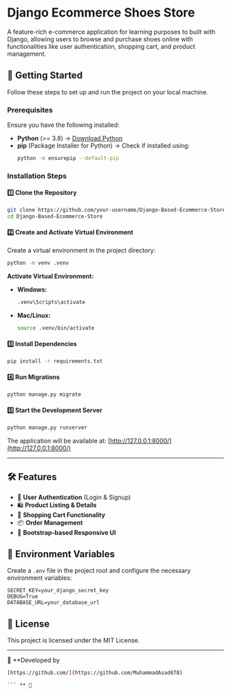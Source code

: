 # Django Ecommerce Shoes Store

A feature-rich e-commerce application for learning purposes to built with Django, allowing users to browse and purchase shoes online with functionalities like user authentication, shopping cart, and product management.

## 🚀 Getting Started

Follow these steps to set up and run the project on your local machine.

### Prerequisites

Ensure you have the following installed:

- **Python** (>= 3.8) → [Download Python](https://www.python.org/downloads/)
- **pip** (Package Installer for Python) → Check if installed using:
  ```sh
  python -m ensurepip --default-pip
  ```

### Installation Steps

#### 1️⃣ Clone the Repository

```sh
git clone https://github.com/your-username/Django-Based-Ecommerce-Store.git
cd Django-Based-Ecommerce-Store
```

#### 2️⃣ Create and Activate Virtual Environment

Create a virtual environment in the project directory:

```sh
python -m venv .venv
```

**Activate Virtual Environment:**

- **Windows:**
  ```sh
  .venv\Scripts\activate
  ```
- **Mac/Linux:**
  ```sh
  source .venv/bin/activate
  ```

#### 3️⃣ Install Dependencies

```sh
pip install -r requirements.txt
```

#### 4️⃣ Run Migrations

```sh
python manage.py migrate
```

#### 5️⃣ Start the Development Server

```sh
python manage.py runserver
```

The application will be available at: [http://127.0.0.1:8000/](http://127.0.0.1:8000/)

---

## 🛠 Features

- 🔐 **User Authentication** (Login & Signup)
- 🛍 **Product Listing & Details**
- 🛒 **Shopping Cart Functionality**
- 📦 **Order Management**
- 🎨 **Bootstrap-based Responsive UI**

## 📜 Environment Variables

Create a `.env` file in the project root and configure the necessary environment variables:

```
SECRET_KEY=your_django_secret_key
DEBUG=True
DATABASE_URL=your_database_url
```

## 📝 License

This project is licensed under the MIT License.

---

🎯 **Developed by
```sh
[https://github.com/](https://github.com/MuhammadAsad878)

``` ** 🚀

